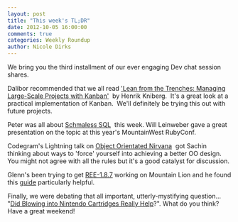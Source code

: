 ```yaml
---
layout: post
title: "This week's TL;DR"
date: 2012-10-05 16:00:00
comments: true
categories: Weekly Roundup
author: Nicole Dirks
---
```


We bring you the third installment of our ever engaging Dev chat session shares.

Dalibor recommended that we all read ['Lean from the Trenches: Managing Large-Scale Projects with Kanban'](http://pragprog.com/book/hklean/lean-from-the-trenches)  by Henrik Kniberg.  It's a great look at a practical implementation of Kanban.  We'll definitely be trying this out with future projects.

Peter was all about [Schmaless SQL](http://www.confreaks.com/videos/971-mwrc2012-schemaless-sql-the-best-of-both-worlds)  this week. Will Leinweber gave a great presentation on the topic at this year's MountainWest RubyConf.

Codegram's Lightning talk on [Object Orientated Nirvana](http://talks.codegram.com/object-oriented-nirvana#/intro)  got Sachin thinking about ways to 'force' yourself into achieving a better OO design. You might not agree with all the rules but it's a good catalyst for discussion.

Glenn's been trying to get [REE-1.8.7](http://www.rubyenterpriseedition.com/) working on Mountain Lion and he found this [guide](http://coderwall.com/p/fywjrw) particularly helpful.

Finally, we were debating that all important, utterly-mystifying question... "[Did Blowing into Nintendo Cartridges Really Help](http://www.mentalfloss.com/blogs/archives/142550)?". What do you think?Have a great weekend!

